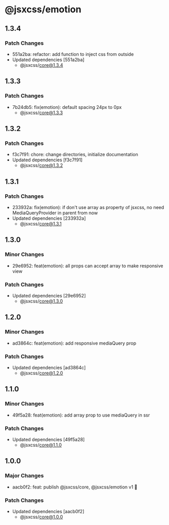 # @jsxcss/emotion

## 1.3.4

### Patch Changes

- 551a2ba: refactor: add function to inject css from outside
- Updated dependencies [551a2ba]
  - @jsxcss/core@1.3.4

## 1.3.3

### Patch Changes

- 7b24db5: fix(emotion): default spacing 24px to 0px
  - @jsxcss/core@1.3.3

## 1.3.2

### Patch Changes

- f3c7f91: chore: change directories, initialize documentation
- Updated dependencies [f3c7f91]
  - @jsxcss/core@1.3.2

## 1.3.1

### Patch Changes

- 233932a: fix(emotion): if don't use array as property of jsxcss, no need MediaQueryProvider in parent from now
- Updated dependencies [233932a]
  - @jsxcss/core@1.3.1

## 1.3.0

### Minor Changes

- 29e6952: feat(emotion): all props can accept array to make responsive view

### Patch Changes

- Updated dependencies [29e6952]
  - @jsxcss/core@1.3.0

## 1.2.0

### Minor Changes

- ad3864c: feat(emotion): add responsive mediaQuery prop

### Patch Changes

- Updated dependencies [ad3864c]
  - @jsxcss/core@1.2.0

## 1.1.0

### Minor Changes

- 49f5a28: feat(emotion): add array prop to use mediaQuery in ssr

### Patch Changes

- Updated dependencies [49f5a28]
  - @jsxcss/core@1.1.0

## 1.0.0

### Major Changes

- aacb0f2: feat: publish @jsxcss/core, @jsxcss/emotion v1 🚀

### Patch Changes

- Updated dependencies [aacb0f2]
  - @jsxcss/core@1.0.0
